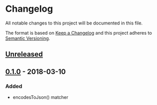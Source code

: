 # Changelog
All notable changes to this project will be documented in this file.

The format is based on [Keep a Changelog](http://keepachangelog.com/en/1.0.0/)
and this project adheres to [Semantic Versioning](http://semver.org/spec/v2.0.0.html).

## [Unreleased]
## [0.1.0] - 2018-03-10
### Added
- encodesToJson() matcher

[Unreleased]: https://github.com/f3ath/json-matcher/compare/0.1.0...HEAD
[0.1.0]: https://github.com/f3ath/json-matcher/releases/tag/0.1.0